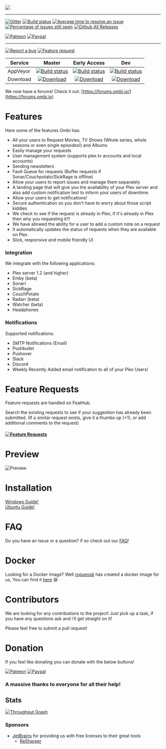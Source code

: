 ![](http://i.imgur.com/qQsN78U.png)
____
[![Gitter](https://badges.gitter.im/tidusjar/Ombi.svg)](https://gitter.im/tidusjar/Ombi?utm_source=badge&utm_medium=badge&utm_campaign=pr-badge)
[![Build status](https://ci.appveyor.com/api/projects/status/hgj8j6lcea7j0yhn?svg=true)](https://ci.appveyor.com/project/tidusjar/requestplex)
[![Average time to resolve an issue](http://isitmaintained.com/badge/resolution/tidusjar/Ombi.svg)](http://isitmaintained.com/project/tidusjar/Ombi "Average time to resolve an issue")
[![Percentage of issues still open](http://isitmaintained.com/badge/open/tidusjar/Ombi.svg)](http://isitmaintained.com/project/tidusjar/Ombi "Percentage of issues still open")
[![Github All Releases](https://img.shields.io/github/downloads/tidusjar/Ombi/total.svg)](https://github.com/tidusjar/Ombi)

[![Patreon](https://www.ombi.io/img/patreondonate.svg)](https://patreon.com/tidusjar/Ombi)
[![Paypal](https://www.ombi.io/img/paypaldonate.svg)](https://paypal.me/PlexRequestsNet)
___
  
[![Report a bug](http://i.imgur.com/xSpw482.png)](https://github.com/tidusjar/Ombi/issues/new) [![Feature request](http://i.imgur.com/mFO0OuX.png)](http://feathub.com/tidusjar/Ombi)

| Service  | Master                      | Early Access                 | Dev                          |
|----------|:---------------------------:|:----------------------------:|:----------------------------:|
| AppVeyor | [![Build status](https://ci.appveyor.com/api/projects/status/hgj8j6lcea7j0yhn/branch/master?svg=true)](https://ci.appveyor.com/project/tidusjar/requestplex/branch/master) | [![Build status](https://ci.appveyor.com/api/projects/status/hgj8j6lcea7j0yhn/branch/eap?svg=true)](https://ci.appveyor.com/project/tidusjar/requestplex/branch/eap) | [![Build status](https://ci.appveyor.com/api/projects/status/hgj8j6lcea7j0yhn/branch/dev?svg=true)](https://ci.appveyor.com/project/tidusjar/requestplex/branch/dev)
| Download |[![Download](http://i.imgur.com/odToka3.png)](https://github.com/tidusjar/Ombi/releases)             |      [![Download](http://i.imgur.com/odToka3.png)](https://ci.appveyor.com/project/tidusjar/requestplex/branch/eap/artifacts)       |  [![Download](http://i.imgur.com/odToka3.png)](https://ci.appveyor.com/project/tidusjar/requestplex/branch/dev/artifacts)            |

We now have a forums!
Check it out: [https://forums.ombi.io/](https://forums.ombi.io)

# Features
Here some of the features Ombi has:
* All your users to Request Movies, TV Shows (Whole series, whole seasons or even single episodes!) and Albums
* Easily manage your requests
* User management system (supports plex.tv accounts and local accounts)
* Sending newsletters
* Fault Queue for requests (Buffer requests if Sonar/Couchpotato/SickRage is offline)
* Allow your users to report issues and manage them separately
* A landing page that will give you the availability of your Plex server and also add custom notification text to inform your users of downtime.
* Allow your users to get notifications!
* Secure authentication so you don't have to worry about those script kiddies
* We check to see if the request is already in Plex, if it's already in Plex then why you requesting it?!
* We have allowed the ability for a user to add a custom note on a request
* It automatically updates the status of requests when they are available on Plex
* Slick, responsive and mobile friendly UI


### Integration 
We integrate with the following applications:
* Plex server 1.2 (and higher)
* Emby (beta)
* Sonarr
* SickRage
* CouchPotato
* Radarr (beta)
* Watcher (beta)
* Headphones

### Notifications
Supported notifications:
* SMTP Notifications (Email)
* Pushbullet
* Pushover
* Slack
* Discord
* Weekly Recently Added email notification to all of your Plex Users!

# Feature Requests
Feature requests are handled on FeatHub.

Search the existing requests to see if your suggestion has already been submitted.
(If a similar request exists, give it a thumbs up (+1), or add additional comments to the request)

#### [![Feature Requests](https://cloud.githubusercontent.com/assets/390379/10127973/045b3a96-6560-11e5-9b20-31a2032956b2.png)](http://feathub.com/tidusjar/Ombi)

# Preview

![Preview](http://i.imgur.com/yrz2pzl.gif)

# Installation

[Windows Guide!](http://www.htpcguides.com/install-plex-requests-net-windows-system-service/)  
[Ubuntu Guide!](http://www.htpcguides.com/install-plex-requests-net-ubuntu-14-x/)

# FAQ
Do you have an issue or a question? if so check out our [FAQ](https://github.com/tidusjar/Ombi/wiki/FAQ)!

# Docker

Looking for a Docker Image? Well [rogueosb](https://github.com/rogueosb/) has created a docker image for us, You can find it [here](https://github.com/rogueosb/docker-plexrequestsnet) :smile:

# Contributors

We are looking for any contributions to the project! Just pick up a task, if you have any questions ask and i'll get straight on it!

Please feel free to submit a pull request!

# Donation
If you feel like donating you can donate with the below buttons!

[![Patreon](https://www.ombi.io/img/patreondonate.svg)](https://patreon.com/tidusjar/Ombi) 
[![Paypal](https://www.ombi.io/img/paypaldonate.svg)](https://paypal.me/PlexRequestsNet)

### A massive thanks to everyone for all their help!

## Stats
[![Throughput Graph](https://graphs.waffle.io/tidusjar/PlexRequests.Net/throughput.svg)](https://waffle.io/tidusjar/PlexRequests.Net/metrics/throughput)

### Sponsors ###
- [JetBrains](http://www.jetbrains.com/) for providing us with free licenses to their great tools
    - [ReSharper](http://www.jetbrains.com/resharper/)
